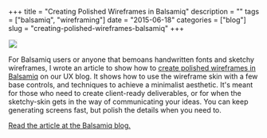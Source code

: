 +++
title = "Creating Polished Wireframes in Balsamiq"
description = ""
tags = ["balsamiq", "wireframing"]
date = "2015-06-18"
categories = ["blog"]
slug = "creating-polished-wireframes-balsamiq"
+++

<a href="https://blog.balsamiq.com/creating-polished-wireframes/"><img class="img-rsponsive" src="/media/notebook/creating-polished-wireframes-balsamiq.png" style="border:1px solid #eee"></a>

For Balsamiq users or anyone that bemoans handwritten fonts and sketchy wireframes, I wrote an article to show how to <a href="https://blog.balsamiq.com/creating-polished-wireframes/">create polished wireframes in Balsamiq</a> on our UX blog. It shows how to use the wireframe skin with a few base controls, and techniques to achieve a minimalist aesthetic. It's meant for those who need to create client-ready deliverables, or for when the sketchy-skin gets in the way of communicating your ideas. You can keep generating screens fast, but polish the details when you need to.

<a href="https://blog.balsamiq.com/creating-polished-wireframes/">Read the article at the Balsamiq blog.</a>
